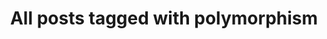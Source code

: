 ---
layout: tag
title: "All posts tagged with polymorphism"
permalink: /weblog/tags/polymorphism/
taxonomy: polymorphism
---